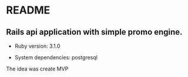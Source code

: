 # README

## Rails api application with simple promo engine. 


* Ruby version: 3.1.0

* System dependencies: postgresql 

The idea was create MVP 
